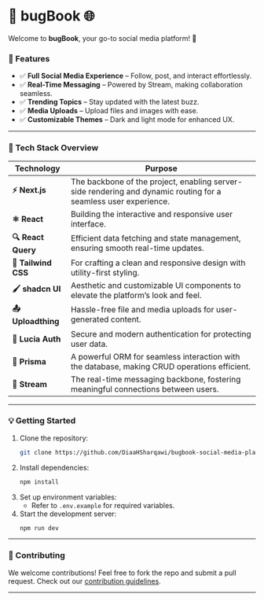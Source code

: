 # 🚀 bugBook 🌐

Welcome to **bugBook**, your go-to social media platform! 🎉

### 🌟 Features
- ✅ **Full Social Media Experience** – Follow, post, and interact effortlessly.
- ✅ **Real-Time Messaging** – Powered by Stream, making collaboration seamless.
- ✅ **Trending Topics** – Stay updated with the latest buzz.
- ✅ **Media Uploads** – Upload files and images with ease.
- ✅ **Customizable Themes** – Dark and light mode for enhanced UX.

---

### 🔧 Tech Stack Overview

| Technology       | Purpose                                                                 |
|-------------------|-------------------------------------------------------------------------|
| **⚡ Next.js**    | The backbone of the project, enabling server-side rendering and dynamic routing for a seamless user experience. |
| **⚛️ React**     | Building the interactive and responsive user interface.                 |
| **🔍 React Query**| Efficient data fetching and state management, ensuring smooth real-time updates. |
| **🎨 Tailwind CSS**| For crafting a clean and responsive design with utility-first styling. |
| **🖌️ shadcn UI** | Aesthetic and customizable UI components to elevate the platform’s look and feel. |
| **📤 Uploadthing**| Hassle-free file and media uploads for user-generated content.          |
| **🔐 Lucia Auth**| Secure and modern authentication for protecting user data.              |
| **💾 Prisma**    | A powerful ORM for seamless interaction with the database, making CRUD operations efficient. |
| **💬 Stream**    | The real-time messaging backbone, fostering meaningful connections between users. |

---

### 💡 Getting Started
1. Clone the repository:
   ```bash
   git clone https://github.com/DiaaHSharqawi/bugbook-social-media-platform.git
   ```
2. Install dependencies:
   ```bash
   npm install
   ```
3. Set up environment variables:
   - Refer to `.env.example` for required variables.
4. Start the development server:
   ```bash
   npm run dev
   ```

---

### 🤝 Contributing
We welcome contributions! Feel free to fork the repo and submit a pull request. Check out our [contribution guidelines](CONTRIBUTING.md).

---
